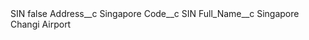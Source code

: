 <?xml version="1.0" encoding="UTF-8"?>
<CustomMetadata xmlns="http://soap.sforce.com/2006/04/metadata" xmlns:xsi="http://www.w3.org/2001/XMLSchema-instance" xmlns:xsd="http://www.w3.org/2001/XMLSchema">
    <label>SIN</label>
    <protected>false</protected>
    <values>
        <field>Address__c</field>
        <value xsi:type="xsd:string">Singapore</value>
    </values>
    <values>
        <field>Code__c</field>
        <value xsi:type="xsd:string">SIN</value>
    </values>
    <values>
        <field>Full_Name__c</field>
        <value xsi:type="xsd:string">Singapore Changi Airport</value>
    </values>
</CustomMetadata>
